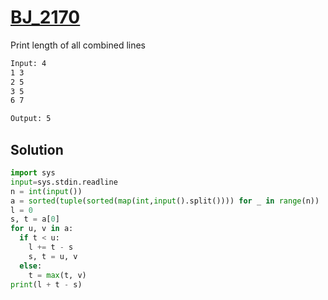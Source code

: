 # [BJ_2170](https://acmicpc.net/problem/2170)

Print length of all combined lines

```txt
Input: 4
1 3
2 5
3 5
6 7

Output: 5
```

## Solution

```py
import sys
input=sys.stdin.readline
n = int(input())
a = sorted(tuple(sorted(map(int,input().split()))) for _ in range(n))
l = 0
s, t = a[0]
for u, v in a:
  if t < u:
    l += t - s
    s, t = u, v
  else:
    t = max(t, v)
print(l + t - s)
```
